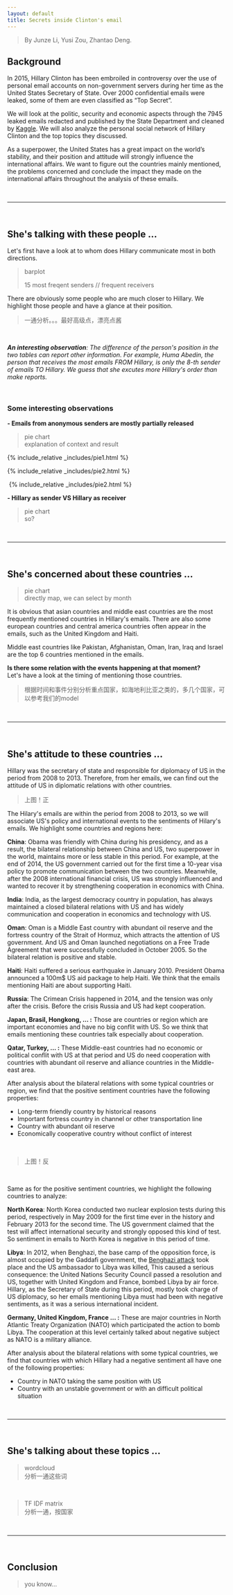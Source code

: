 ```yaml
---
layout: default
title: Secrets inside Clinton's email
---
```

> By Junze Li, Yusi Zou, Zhantao Deng.


## **Background**
In 2015, Hillary Clinton has been embroiled in controversy over the use of personal email accounts on non-government servers during her time as the United States Secretary of State. Over 2000 confidential emails were leaked, some of them are even classified as “Top Secret”. 

We will look at the politic, security and economic aspects through the 7945 leaked emails redacted and published by the State Department and cleaned by [Kaggle](https://www.kaggle.com/kaggle/hillary-clinton-emails). We will also analyze the personal social network of Hillary Clinton and the top topics they discussed.

As a superpower, the United States has a great impact on the world’s stability, and their position and attitude will strongly influence the international affairs. We want to figure out the countries mainly mentioned, the problems concerned and conclude the impact they made on the international affairs throughout the analysis of these emails.

&nbsp;

---
&nbsp;


## **She's talking with these people ...**

Let's first have a look at to whom does Hillary communicate most in both directions.

> barplot 
>
> 15 most freqent senders  // frequent receivers

There are obviously some people who are much closer to Hillary. We highlight those people and have a glance at their position.

> 一通分析。。。最好高级点，漂亮点酱

&nbsp;

_**An interesting observation**: The difference of the person's position in the two tables can report other information. For example, Huma Abedin, the person that receives the most emails FROM Hillary, is only the 8-th sender of emails TO Hillary. We guess that she excutes more Hillary's order than make reports._

&nbsp;

### **Some interesting observations**

**- Emails from anonymous senders are mostly partially released**
>pie chart  
>explanation of context and result 


<div id="pie1"></div>
{% include_relative _includes/pie1.html %}

{% include_relative _includes/pie2.html %}


&nbsp;{% include_relative _includes/pie2.html %}

**- Hillary as sender VS Hillary as receiver**

>pie chart  
>so?


&nbsp;

---
&nbsp;

## **She's concerned about these countries ...**
> pie chart  
> directly map, we can select by month

It is obvious that asian countries and middle east countries are the most frequently mentioned countries in Hillary's emails. There are also some european countries and central america countries often appear in the emails, such as the United Kingdom and Haiti.  

Middle east countries like Pakistan, Afghanistan, Oman, Iran, Iraq and Israel are the top 6 countries mentioned in the emails.  

**Is there some relation with the events happening at that moment?**  
Let's have a look at the timing of mentioning those countries.
>根据时间和事件分别分析重点国家，如海地利比亚之类的，多几个国家，可以参考我们的model

&nbsp;

---
&nbsp;

## **She's attitude to these countries ...**
Hillary was the secretary of state and responsible for diplomacy of US in the period from 2008 to 2013. Therefore, from her emails, we can find out the attitude of US in diplomatic relations with other countries.
> 上图！正

The Hilary's emails are within the period from 2008 to 2013, so we will associate US's policy and international events to the sentiments of Hilary's emails. We highlight some countries and regions here:

**China**:
  Obama was friendly with China during his presidency, and as a result, the bilateral relationship between China and US, two superpower in the world, maintains more or less stable in this period. For example, at the end of 2014, the US government carried out for the first time a 10-year visa policy to promote communication between the two countries. Meanwhile, after the 2008 international financial crisis, US was strongly influenced and wanted to recover it by strengthening cooperation in economics with China.

**India**:
India, as the largest democracy country in population, has always maintained a closed bilateral relations with US and has widely communication and cooperation in economics and technology with US.

**Oman**:
Oman is a Middle East country with abundant oil reserve and the fortress country of the Strait of Hormuz, which attracts the attention of US government. And US and Oman launched negotiations on a Free Trade Agreement that were successfully concluded in October 2005. So the bilateral relation is positive and stable.   

**Haiti**:
Haiti suffered a serious earthquake in January 2010. President Obama announced a 100m$ US aid package to help Haiti. We think that the emails mentioning Haiti are about supporting Haiti.

**Russia**:
The Crimean Crisis happened in 2014, and the tension was only after the crisis. Before the crisis Russia and US had kept cooperation.

**Japan, Brasil, Hongkong, ... :**
Those are countries or region which are important economies and have no big conflit with US. So we think that emails mentioning these countries talk especially about cooperation.

**Qatar, Turkey, ... :**
These Middle-east countries had no economic or political conflit with US at that period and US do need cooperation with countries with abundant oil reserve and alliance countries in the Middle-east area.



After analysis about the bilateral relations with some typical countries or region, we find that the positive sentiment countries have the following properties:
- Long-term friendly country by historical reasons
- Important fortress country in channel or other transportation line
- Country with abundant oil reserve
- Economically cooperative country without conflict of interest

&nbsp;

> 上图！反

&nbsp;

Same as for the positive sentiment countries, we highlight the following countries to analyze:

**North Korea**: North Korea conducted two nuclear explosion tests during this period, respectively in May 2009 for the first time ever in the history and February 2013 for the second time. The US government claimed that the test will affect international security and strongly opposed this kind of test. So sentiment in emails to North Korea is negative in this period of time. 

**Libya**: In 2012, when Benghazi, the base camp of the opposition force, is almost occupied by the Gaddafi government, the [Benghazi attack](https://en.wikipedia.org/wiki/2012_Benghazi_attack) took place and the US ambassador to Libya was killed, This caused a serious consequence: the United Nations Security Council passed a resolution and US, together with United Kingdom and France, bombed Libya by air force. Hillary, as the Secretary of State during this period, mostly took charge of US diplomacy, so her emails mentioning Libya must had been with negative sentiments, as it was a serious international incident.

**Germany, United Kingdom, France ... :** These are major countries in North Atlantic Treaty Organization (NATO) which participated the action to bomb Libya. The cooperation at this level certainly talked about negative subject as NATO is a military alliance.

After analysis about the bilateral relations with some typical countries, we find that countries with which Hillary had a negative sentiment all have one of the following properties:
- Country in NATO taking the same position with US
- Country with an unstable government or with an difficult political situation

&nbsp;

---
&nbsp;

## **She's talking about these topics ...**
>wordcloud  
>分析一通这些词  

&nbsp;

> TF IDF matrix  
> 分析一通，按国家

&nbsp;

---
&nbsp;

## **Conclusion**
> you know...